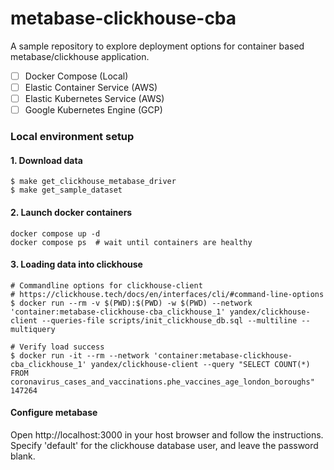 # metabase-clickhouse-cba

A sample repository to explore deployment options for container based metabase/clickhouse application.

- [ ] Docker Compose (Local)
- [ ] Elastic Container Service (AWS)
- [ ] Elastic Kubernetes Service (AWS)
- [ ] Google Kubernetes Engine (GCP)

### Local environment setup

#### 1. Download data

```shell
$ make get_clickhouse_metabase_driver
$ make get_sample_dataset 
```

#### 2. Launch docker containers

```shell
docker compose up -d
docker compose ps  # wait until containers are healthy
```

#### 3. Loading data into clickhouse

```shell
# Commandline options for clickhouse-client
# https://clickhouse.tech/docs/en/interfaces/cli/#command-line-options
$ docker run --rm -v $(PWD):$(PWD) -w $(PWD) --network 'container:metabase-clickhouse-cba_clickhouse_1' yandex/clickhouse-client --queries-file scripts/init_clickhouse_db.sql --multiline --multiquery

# Verify load success
$ docker run -it --rm --network 'container:metabase-clickhouse-cba_clickhouse_1' yandex/clickhouse-client --query "SELECT COUNT(*) FROM coronavirus_cases_and_vaccinations.phe_vaccines_age_london_boroughs"
147264
```

#### Configure metabase

Open http://localhost:3000 in your host browser and follow the instructions. Specify 'default' for the clickhouse database user, and leave the password blank.

